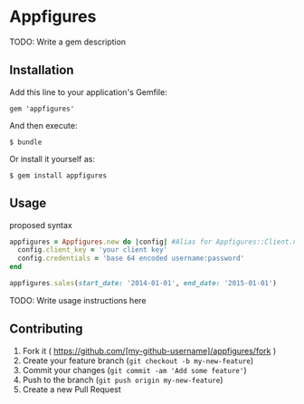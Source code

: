 # Appfigures

TODO: Write a gem description

## Installation

Add this line to your application's Gemfile:

    gem 'appfigures'

And then execute:

    $ bundle

Or install it yourself as:

    $ gem install appfigures

## Usage

proposed syntax
```ruby
appfigures = Appfigures.new do |config| #Alias for Appfigures::Client.new
  config.client_key = 'your client key'
  config.credentials = 'base 64 encoded username:password'
end

appfigures.sales(start_date: '2014-01-01', end_date: '2015-01-01')
```

TODO: Write usage instructions here

## Contributing

1. Fork it ( https://github.com/[my-github-username]/appfigures/fork )
2. Create your feature branch (`git checkout -b my-new-feature`)
3. Commit your changes (`git commit -am 'Add some feature'`)
4. Push to the branch (`git push origin my-new-feature`)
5. Create a new Pull Request

